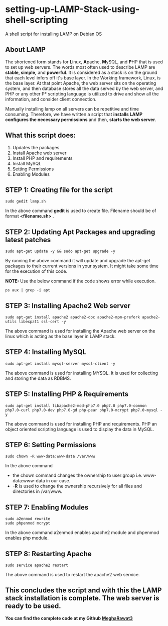 # setting-up-LAMP-Stack-using-shell-scripting
A shell script for installing LAMP on Debian OS

## About LAMP 
The shortened form stands for **L**inux, **A**pache, **M**ySQL, and **P**HP that is used to set up web servers. The words most often used to describe LAMP are **stable, simple,** and **powerful**. It is considered as a stack is on the ground that each level infers off it's base layer. In the Working framework, Linux, is the base layer. At that point Apache, the web server sits on the operating system, and then database stores all the data served by the web server, and PHP or any other P* scripting language is utilized to drive and show all the information, and consider client connection.

Manually installing lamp on all servers can be repetitive and time consuming. Therefore, we have written a script that **installs LAMP configures the necessary permissions** and then, **starts the web server**.

## What this script does:
1. Updates the packages.
2. Install Apache web server
3. Install PHP and requirements
4. Install MySQL
5. Setting Permissions
6. Enabling Modules

## STEP 1: Creating file for the script 

```
sudo gedit lamp.sh
```
In the above command **gedit** is used to create file. Filename should be of format **<filename.sh>** .

## STEP 2: Updating Apt Packages and upgrading latest patches

```
sudo apt-get update -y && sudo apt-get upgrade -y
```
By running the above command it will update and upgrade the apt-get packages to their current versions in your system. It might take some time for the execution of this code. 

**NOTE:** Use the below command if the code shows error while execution.  
```
ps aux | grep -i apt
```

## STEP 3: Installing Apache2 Web server

```
sudo apt-get install apache2 apache2-doc apache2-mpm-prefork apache2-utils libexpat1 ssl-cert -y
```
The above command is used for installing the Apache web server on the linux which is acting as the base layer in LAMP stack.

## STEP 4: Installing MySQL

```
sudo apt-get install mysql-server mysql-client -y
```
The above command is used for installing MYSQL. It is used for collecting and storing the data as RDBMS.

## STEP 5: Installing PHP & Requirements

```
sudo apt-get install libapache2-mod-php7.0 php7.0 php7.0-common php7.0-curl php7.0-dev php7.0-gd php-pear php7.0-mcrypt php7.0-mysql -y
```
The above command is used for installing PHP and requirements. PHP an object oriented scripting language is used to display the data in MySQL.  

## STEP 6: Setting Permissions

```
sudo chown -R www-data:www-data /var/www
```
In the above command 
* the chown command changes the ownership to user:group i.e. www-data:www-data in our case.
* **-R** is used to change the ownership recursively for all files and directories in /var/www.

## STEP 7: Enabling Modules

```
sudo a2enmod rewrite
sudo phpenmod mcrypt
```
In the above command a2enmod enables apache2 module and phpenmod enables php module.

## STEP 8: Restarting Apache

```
sudo service apache2 restart
```
The above command is used to restart the apache2 web service.


## This concludes the script and with this the LAMP stack installation is complete. The web server is ready to be used.

**You can find the complete code at my Github [MeghaRawat3](https://github.com/MeghaRawat3/setting-up-LAMP-Stack-using-shell-scripting)**





















